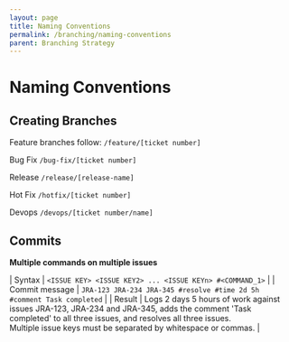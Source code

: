 ```yaml
---
layout: page
title: Naming Conventions
permalink: /branching/naming-conventions
parent: Branching Strategy
---
```


# Naming Conventions

## Creating Branches

Feature branches follow:
`/feature/[ticket number]`

Bug Fix
`/bug-fix/[ticket number]`

Release
`/release/[release-name]`

Hot Fix
`/hotfix/[ticket number]`

Devops
`/devops/[ticket number/name]`


## Commits




**Multiple commands on multiple issues**<br/>

| Syntax         | `<ISSUE KEY> <ISSUE KEY2> ... <ISSUE KEYn> #<COMMAND_1>` |
| Commit message | `JRA-123 JRA-234 JRA-345 #resolve #time 2d 5h #comment Task completed` |
| Result         | Logs 2 days 5 hours of work against issues JRA-123, JRA-234 and JRA-345, adds the comment 'Task completed' to all three issues, and resolves all three issues. <br/> Multiple issue keys must be separated by whitespace or commas. |